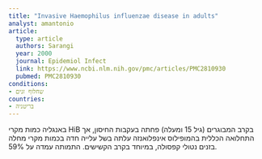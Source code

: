 ```yaml
---
title: "Invasive Haemophilus influenzae disease in adults"
analyst: amantonio
article:
  type: article
  authors: Sarangi
  year: 2000
  journal: Epidemiol Infect
  link: https://www.ncbi.nlm.nih.gov/pmc/articles/PMC2810930
  pubmed: PMC2810930
conditions:
- שחלוף זנים
countries:
- בריטניה
---
```


באנגליה כמות מקרי HiB בקרב המבוגרים (גיל 15 ומעלה) פחתה בעקבות החיסון, אך התחלואה הכללית בהמופילוס אינפלואנזה עלתה בשל עלייה חדה בכמות מקרי מחלה בזנים נטולי קפסולה, במיוחד בקרב הקשישים. התמותה עמדה על 59%.
